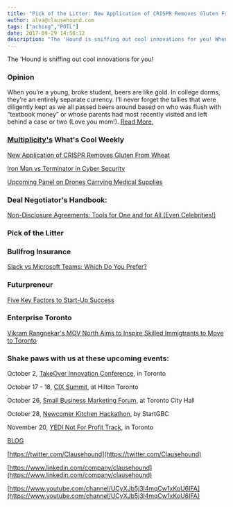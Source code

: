 ```yaml
---
title: "Pick of the Litter: New Application of CRISPR Removes Gluten From Wheat"
author: alva@clausehound.com
tags: ["aching","POTL"]
date: 2017-09-29 14:56:12
description: "The 'Hound is sniffing out cool innovations for you! When you’re a young, broke student, beers are like gold. In college dorms, they’re an entirely separate currency."
---
```


The 'Hound is sniffing out cool innovations for you!



### Opinion

 When you’re a young, broke student, beers are like gold. In college dorms, they’re an entirely separate currency. I’ll never forget the tallies that were diligently kept as we all passed beers around based on who was flush with “textbook money” or whose parents had most recently visited and left behind a case or two (Love you mom!). [Read More.](https://blog.clausehound.com/why-i-buy-beers-i-cant-afford/)

### [Multiplicity's](http://multiplicity.media) What's Cool Weekly



[New Application of CRISPR Removes Gluten From Wheat](https://www.digitaltrends.com/cool-tech/crispr-gene-editing-low-gluten/)



[Iron Man vs Terminator in Cyber Security](https://www.linkedin.com/pulse/terminator-versus-iron-man-showdown-security-products-mcpherson/)



[Upcoming Panel on Drones Carrying Medical Supplies ](http://editdx.org/events/schedule/oct-6-bell-temple-emerging-health-technologies-and-the-law)


### Deal Negotiator's Handbook: 

[ Non-Disclosure Agreements: Tools for One and for All (Even Celebrities!) ](https://blog.clausehound.com/non-disclosure-agreements-tools-for-one-and-for-all-even-celebrities/)

### Pick of the Litter


### Bullfrog Insurance 

[ Slack vs Microsoft Teams: Which Do You Prefer?](https://blog.clausehound.com/slack-vs-microsoft-teams-which-do-you-prefer/)



### Futurpreneur 

[ Five Key Factors to Start-Up Success](https://blog.clausehound.com/five-key-factors-to-start-up-success/)



### Enterprise Toronto 

[Vikram Rangnekar's MOV North Aims to Inspire Skilled Immigtrants to Move to Toronto](https://blog.clausehound.com/vikram-rangnekars-mov-north-aims-to-inspire-skilled-immigtrants-to-move-to-toronto/)

### Shake paws with us at these upcoming events: 

October 2, [TakeOver Innovation Conference](https://blog.clausehound.com/takeover-innovation-conference/), in Toronto

October 17 - 18, [CIX Summit](https://blog.clausehound.com/attention-startups-its-time-to-book-your-meeting-exchanges-at-cix-summit/), at Hilton Toronto

October 26, [Small Business Marketing Forum](https://blog.clausehound.com/enterprise-torontos-small-business-marketing-forum/), at Toronto City Hall

October 28, [Newcomer Kitchen Hackathon](https://blog.clausehound.com/get-ready-get-set-newcomer-kitchen-hackathon-registration-now-open/), by StartGBC

November 20, [YEDI Not For Profit Track](https://blog.clausehound.com/yedis-not-for-profit-track-2017/), in Toronto

[BLOG](http://blog.clausehound.com)

[https://twitter.com/Clausehound](https://twitter.com/Clausehound)

[https://www.linkedin.com/company/clausehound](https://www.linkedin.com/company/clausehound)

[https://www.youtube.com/channel/UCyXJb5j3l4mqCw1xKoU6IFA](https://www.youtube.com/channel/UCyXJb5j3l4mqCw1xKoU6IFA)


